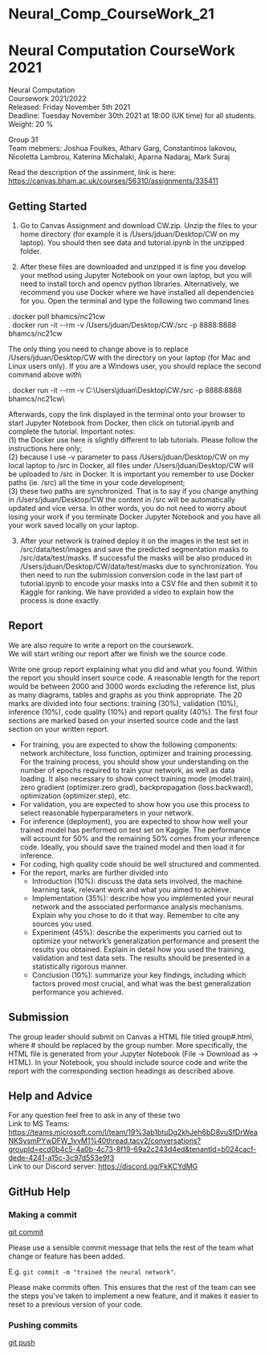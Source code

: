 # Neural_Comp_CourseWork_21

# Neural Computation CourseWork 2021

Neural Computation\
Coursework 2021/2022\
Released: Friday November 5th 2021\
Deadline: Tuesday November 30th 2021 at 18:00 (UK time) for all students.\
Weight: 20 %

Group 31\
Team mebmers: Joshua Foulkes, Atharv Garg, Constantinos Iakovou, Nicoletta Lambrou, Katerina Michalaki, Aparna Nadaraj, Mark Suraj

Read the description of the assinment, link is here: https://canvas.bham.ac.uk/courses/56310/assignments/335411

## Getting Started
1. Go to Canvas Assignment and download CW.zip. Unzip the files to your home directory
(for example it is /Users/jduan/Desktop/CW on my laptop). You should then see data and
tutorial.ipynb in the unzipped folder.

2. After these files are downloaded and unzipped it is fine you develop your method using Jupyter
Notebook on your own laptop, but you will need to install torch and opencv python libraries.
Alternatively, we recommend you use Docker where we have installed all dependencies for you.
Open the terminal and type the following two command lines

. docker pull bhamcs/nc21cw \
. docker run -it --rm -v /Users/jduan/Desktop/CW:/src -p 8888:8888 bhamcs/nc21cw

The only thing you need to change above is to replace /Users/jduan/Desktop/CW with the
directory on your laptop (for Mac and Linux users only). If you are a Windows user, you
should replace the second command above with\

. docker run -it --rm -v C:\Users\jduan\Desktop\CW:/src -p 8888:8888 bhamcs/nc21cw\

Afterwards, copy the link displayed in the terminal onto your browser to start Jupyter Notebook from Docker, then click on tutorial.ipynb and complete the tutorial.
Important notes: \
(1) the Docker use here is slightly different to lab tutorials. Please follow
the instructions here only;\
(2) because I use -v parameter to pass /Users/jduan/Desktop/CW
on my local laptop to /src in Docker, all files under /Users/jduan/Desktop/CW will be
uploaded to /src in Docker. It is important you remember to use Docker paths (ie. /src) all
the time in your code development;\
(3) these two paths are synchronized. That is to say if
you change anything in /Users/jduan/Desktop/CW the content in /src will be automatically
updated and vice versa. In other words, you do not need to worry about losing your work
if you terminate Docker Jupyter Notebook and you have all your work saved locally on your
laptop.

3. After your network is trained deploy it on the images in the test set in /src/data/test/images
and save the predicted segmentation masks to /src/data/test/masks. If successful the masks
will be also produced in /Users/jduan/Desktop/CW/data/test/masks due to synchronization. You then need to run the submission conversion code in the last part of tutorial.ipynb
to encode your masks into a CSV file and then submit it to Kaggle for ranking. We have
provided a video to explain how the process is done exactly.

## Report
We are also require to write a report on the coursework.\
We will start writing our report after we finish we the source code.

Write one group report explaining what you did and what you found. Within the report you
should insert source code. A reasonable length for the report would be between 2000 and
3000 words excluding the reference list, plus as many diagrams, tables and graphs as you
think appropriate. The 20 marks are divided into four sections: training (30%), validation
(10%), inference (10%), code quality (10%) and report quality (40%). The first four sections
are marked based on your inserted source code and the last section on your written report.

- For training, you are expected to show the following components: network architecture, loss function, optimizer and training processing. For the training process, you should show your understanding on the number of epochs required to train your network, as well as data loading. It also necessary to show correct training mode (model.train), zero gradient (optimizer.zero grad), backpropagation (loss.backward), optimization (optimizer.step), etc.
- For validation, you are expected to show how you use this process to select reasonable hyperparameters in your network.
- For inference (deployment), you are expected to show how well your trained model has performed on test set on Kaggle. The performance will account for 50% and the remaining 50% comes from your inference code. Ideally, you should save the trained model and then load it for inference.
- For coding, high quality code should be well structured and commented.
- For the report, marks are further divided into
    - Introduction (10%): discuss the data sets involved, the machine learning task, relevant work and what you aimed to achieve.
    - Implementation (35%): describe how you implemented your neural network and the associated performance analysis mechanisms. Explain why you chose to do it that way. Remember to cite any sources you used.
    - Experiment (45%): describe the experiments you carried out to optimize your network’s generalization performance and present the results you obtained. Explain in detail how you used the training, validation and test data sets. The results should be presented in a statistically rigorous manner.
    - Conclusion (10%): summarize your key findings, including which factors proved most crucial, and what was the best generalization performance you achieved.

## Submission
The group leader should submit on Canvas a HTML file titled group#.html, where # should be
replaced by the group number. More specifically, the HTML file is generated from your Jupyter
Notebook (File → Download as → HTML). In your Notebook, you should include source code and
write the report with the corresponding section headings as described above.

## Help and Advice
For any question feel free to ask in any of these two \
Link to MS Teams: https://teams.microsoft.com/l/team/19%3ab1btuDg2khJeh6bD8vuSfDrWeaNKSysmPYwDFW_1vvM1%40thread.tacv2/conversations?groupId=ecd0b4c5-4a0b-4c73-8f19-69a2c243d4ed&tenantId=b024cacf-dede-4241-a15c-3c97d553e9f3 \
Link to our Discord server: https://discord.gg/FkKCYdMG
## GitHub Help
### Making a commit
[git commit](https://www.atlassian.com/git/tutorials/saving-changes/git-commit)

Please use a sensible commit message that tells the rest of the team what change or feature has been added.

E.g. `git commit -m "trained the neural network"`.

Please make commits often. This ensures that the rest of the team can see the steps you've taken to implement
a new feature, and it makes it easier to reset to a previous version of your code.

### Pushing commits
[git push](https://www.atlassian.com/git/tutorials/saving-changes/git-commit)
